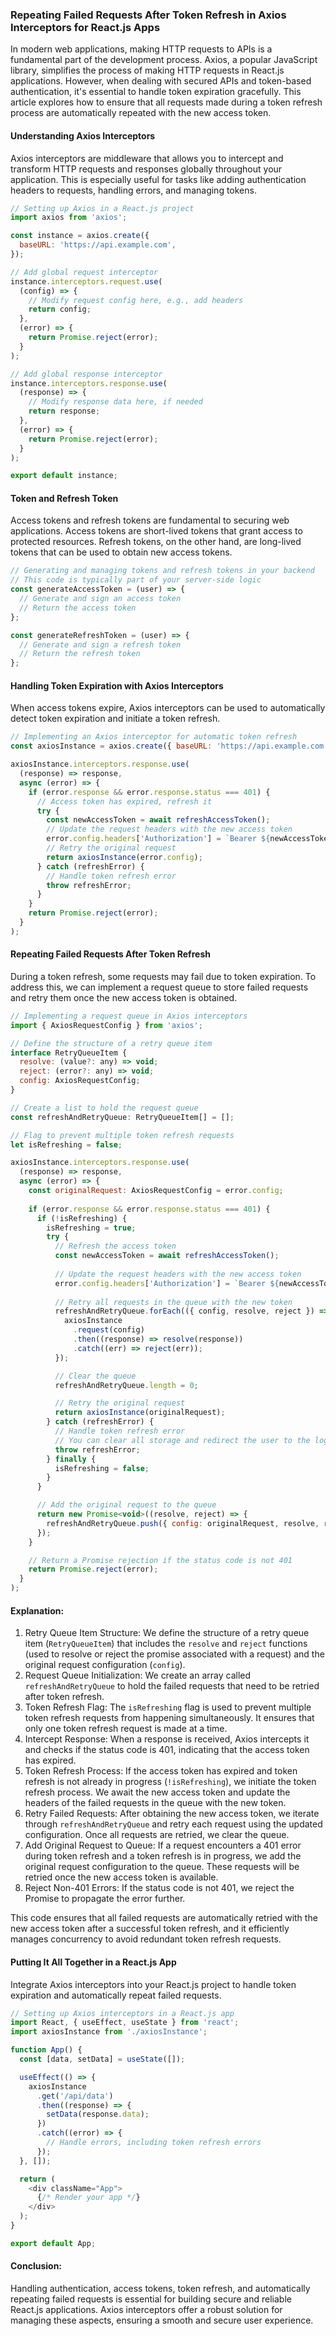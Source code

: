 ### Repeating Failed Requests After Token Refresh in Axios Interceptors for React.js Apps

In modern web applications, making HTTP requests to APIs is a fundamental part of the development process. Axios, a popular JavaScript library, simplifies the process of making HTTP requests in React.js applications. However, when dealing with secured APIs and token-based authentication, it's essential to handle token expiration gracefully. This article explores how to ensure that all requests made during a token refresh process are automatically repeated with the new access token.

#### Understanding Axios Interceptors

Axios interceptors are middleware that allows you to intercept and transform HTTP requests and responses globally throughout your application. This is especially useful for tasks like adding authentication headers to requests, handling errors, and managing tokens.

```javascript
// Setting up Axios in a React.js project
import axios from 'axios';

const instance = axios.create({
  baseURL: 'https://api.example.com',
});

// Add global request interceptor
instance.interceptors.request.use(
  (config) => {
    // Modify request config here, e.g., add headers
    return config;
  },
  (error) => {
    return Promise.reject(error);
  }
);

// Add global response interceptor
instance.interceptors.response.use(
  (response) => {
    // Modify response data here, if needed
    return response;
  },
  (error) => {
    return Promise.reject(error);
  }
);

export default instance;
```
#### Token and Refresh Token

Access tokens and refresh tokens are fundamental to securing web applications. Access tokens are short-lived tokens that grant access to protected resources. Refresh tokens, on the other hand, are long-lived tokens that can be used to obtain new access tokens.

```javascript
// Generating and managing tokens and refresh tokens in your backend
// This code is typically part of your server-side logic
const generateAccessToken = (user) => {
  // Generate and sign an access token
  // Return the access token
};

const generateRefreshToken = (user) => {
  // Generate and sign a refresh token
  // Return the refresh token
};
```

#### Handling Token Expiration with Axios Interceptors

When access tokens expire, Axios interceptors can be used to automatically detect token expiration and initiate a token refresh.

```javascript
// Implementing an Axios interceptor for automatic token refresh
const axiosInstance = axios.create({ baseURL: 'https://api.example.com' });

axiosInstance.interceptors.response.use(
  (response) => response,
  async (error) => {
    if (error.response && error.response.status === 401) {
      // Access token has expired, refresh it
      try {
        const newAccessToken = await refreshAccessToken();
        // Update the request headers with the new access token
        error.config.headers['Authorization'] = `Bearer ${newAccessToken}`;
        // Retry the original request
        return axiosInstance(error.config);
      } catch (refreshError) {
        // Handle token refresh error
        throw refreshError;
      }
    }
    return Promise.reject(error);
  }
);
```

#### Repeating Failed Requests After Token Refresh

During a token refresh, some requests may fail due to token expiration. To address this, we can implement a request queue to store failed requests and retry them once the new access token is obtained.
```javascript
// Implementing a request queue in Axios interceptors
import { AxiosRequestConfig } from 'axios';

// Define the structure of a retry queue item
interface RetryQueueItem {
  resolve: (value?: any) => void;
  reject: (error?: any) => void;
  config: AxiosRequestConfig;
}

// Create a list to hold the request queue
const refreshAndRetryQueue: RetryQueueItem[] = [];

// Flag to prevent multiple token refresh requests
let isRefreshing = false;

axiosInstance.interceptors.response.use(
  (response) => response,
  async (error) => {
    const originalRequest: AxiosRequestConfig = error.config;
    
    if (error.response && error.response.status === 401) {
      if (!isRefreshing) {
        isRefreshing = true;
        try {
          // Refresh the access token
          const newAccessToken = await refreshAccessToken();
          
          // Update the request headers with the new access token
          error.config.headers['Authorization'] = `Bearer ${newAccessToken}`;
          
          // Retry all requests in the queue with the new token
          refreshAndRetryQueue.forEach(({ config, resolve, reject }) => {
            axiosInstance
              .request(config)
              .then((response) => resolve(response))
              .catch((err) => reject(err));
          });

          // Clear the queue
          refreshAndRetryQueue.length = 0;

          // Retry the original request
          return axiosInstance(originalRequest);
        } catch (refreshError) {
          // Handle token refresh error
          // You can clear all storage and redirect the user to the login page
          throw refreshError;
        } finally {
          isRefreshing = false;
        }
      }

      // Add the original request to the queue
      return new Promise<void>((resolve, reject) => {
        refreshAndRetryQueue.push({ config: originalRequest, resolve, reject });
      });
    }

    // Return a Promise rejection if the status code is not 401
    return Promise.reject(error);
  }
);
```

#### Explanation:

1.  Retry Queue Item Structure: We define the structure of a retry queue item (`RetryQueueItem`) that includes the `resolve` and `reject` functions (used to resolve or reject the promise associated with a request) and the original request configuration (`config`).
2.  Request Queue Initialization: We create an array called `refreshAndRetryQueue` to hold the failed requests that need to be retried after token refresh.
3.  Token Refresh Flag: The `isRefreshing` flag is used to prevent multiple token refresh requests from happening simultaneously. It ensures that only one token refresh request is made at a time.
4.  Intercept Response: When a response is received, Axios intercepts it and checks if the status code is 401, indicating that the access token has expired.
5.  Token Refresh Process: If the access token has expired and token refresh is not already in progress (`!isRefreshing`), we initiate the token refresh process. We await the new access token and update the headers of the failed requests in the queue with the new token.
6.  Retry Failed Requests: After obtaining the new access token, we iterate through `refreshAndRetryQueue` and retry each request using the updated configuration. Once all requests are retried, we clear the queue.
7.  Add Original Request to Queue: If a request encounters a 401 error during token refresh and a token refresh is in progress, we add the original request configuration to the queue. These requests will be retried once the new access token is available.
8.  Reject Non-401 Errors: If the status code is not 401, we reject the Promise to propagate the error further.

This code ensures that all failed requests are automatically retried with the new access token after a successful token refresh, and it efficiently manages concurrency to avoid redundant token refresh requests.

#### Putting It All Together in a React.js App

Integrate Axios interceptors into your React.js project to handle token expiration and automatically repeat failed requests.
```javascript
// Setting up Axios interceptors in a React.js app
import React, { useEffect, useState } from 'react';
import axiosInstance from './axiosInstance';

function App() {
  const [data, setData] = useState([]);

  useEffect(() => {
    axiosInstance
      .get('/api/data')
      .then((response) => {
        setData(response.data);
      })
      .catch((error) => {
        // Handle errors, including token refresh errors
      });
  }, []);

  return (
    <div className="App">
      {/* Render your app */}
    </div>
  );
}

export default App;
```
#### Conclusion:

Handling authentication, access tokens, token refresh, and automatically repeating failed requests is essential for building secure and reliable React.js applications. Axios interceptors offer a robust solution for managing these aspects, ensuring a smooth and secure user experience.
